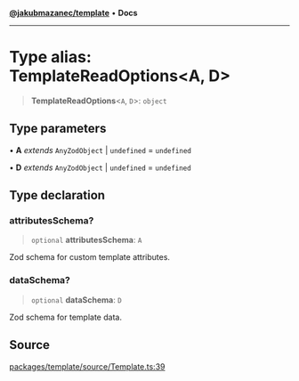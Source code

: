 [**@jakubmazanec/template**](../README.md) • **Docs**

---

# Type alias: TemplateReadOptions\<A, D\>

> **TemplateReadOptions**\<`A`, `D`\>: `object`

## Type parameters

• **A** _extends_ `AnyZodObject` \| `undefined` = `undefined`

• **D** _extends_ `AnyZodObject` \| `undefined` = `undefined`

## Type declaration

### attributesSchema?

> `optional` **attributesSchema**: `A`

Zod schema for custom template attributes.

### dataSchema?

> `optional` **dataSchema**: `D`

Zod schema for template data.

## Source

[packages/template/source/Template.ts:39](https://github.com/jakubmazanec/js-tools/blob/7be96c9bc335915647cfe729050b17fe2580309a/packages/template/source/Template.ts#L39)
